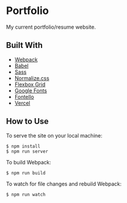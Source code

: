 # Portfolio

My current portfolio/resume website.

## Built With

- [Webpack](https://webpack.js.org/)
- [Babel](https://babeljs.io/)
- [Sass](https://sass-lang.com/)
- [Normalize.css](https://necolas.github.io/normalize.css/)
- [Flexbox Grid](http://flexboxgrid.com/)
- [Google Fonts](https://fonts.google.com/)
- [Fontello](https://fontello.com/)
- [Vercel](https://vercel.com/)

## How to Use

To serve the site on your local machine:

```
$ npm install
$ npm run server
```

To build Webpack:

```
$ npm run build
```


To watch for file changes and rebuild Webpack:

```
$ npm run watch
```

